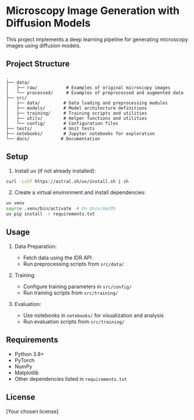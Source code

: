 # Microscopy Image Generation with Diffusion Models

This project implements a deep learning pipeline for generating microscopy images using diffusion models.

## Project Structure

```
.
├── data/
│   ├── raw/           # Examples of original microscopy images
│   └── processed/     # Examples of preprocessed and augmented data
├── src/
│   ├── data/         # Data loading and preprocessing modules
│   ├── models/       # Model architecture definitions
│   ├── training/     # Training scripts and utilities
│   ├── utils/        # Helper functions and utilities
│   └── config/       # Configuration files
├── tests/            # Unit tests
├── notebooks/        # Jupyter notebooks for exploration
└── docs/            # Documentation
```

## Setup

1. Install uv (if not already installed):
```bash
curl -LsSf https://astral.sh/uv/install.sh | sh
```

2. Create a virtual environment and install dependencies:
```bash
uv venv
source .venv/bin/activate  # On Unix/macOS
uv pip install -r requirements.txt
```

## Usage

1. Data Preparation:
   - Fetch data using the IDR API 
   - Run preprocessing scripts from `src/data/`

2. Training:
   - Configure training parameters in `src/config/`
   - Run training scripts from `src/training/`

3. Evaluation:
   - Use notebooks in `notebooks/` for visualization and analysis
   - Run evaluation scripts from `src/training/`

## Requirements

- Python 3.8+
- PyTorch
- NumPy
- Matplotlib
- Other dependencies listed in `requirements.txt`

## License

[Your chosen license]

